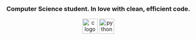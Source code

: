 <br clear="both">

<h3 align="center">Computer Science student. In love with clean, efficient code.</h3>


<div align="center">
  <img src="https://cdn.jsdelivr.net/gh/devicons/devicon/icons/c/c-plain.svg" alt="c logo" width="40"/>
  <img src="https://cdn.jsdelivr.net/gh/devicons/devicon/icons/python/python-plain.svg" alt="python logo" width="40"/>
</div>
